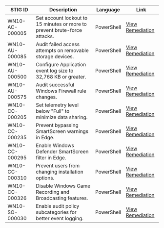 | STIG ID | Description | Language | Link |
|---------|-------------|----------|------|
| WN10-AC-000005 | Set account lockout to 15 minutes or more to prevent brute-force attacks. | PowerShell | [View Remediation](https://github.com/akintolahammed/STIG-Implementations-Remediations-PowerShell-Code/blob/main/WN10-AC-000005) |
| WN10-AU-000085 | Audit failed access attempts on removable storage devices. | PowerShell | [View Remediation](https://github.com/akintolahammed/STIG-Implementations-Remediations-PowerShell-Code/blob/main/WN10-AU-000085) |
| WN10-AU-000500 | Configure Application event log size to 32,768 KB or greater. | PowerShell | [View Remediation](https://github.com/akintolahammed/STIG-Implementations-Remediations-PowerShell-Code/blob/main/WN10-AU-000500) |
| WN10-AU-000575 | Audit successful Windows Firewall rule changes. | PowerShell | [View Remediation](https://github.com/akintolahammed/STIG-Implementations-Remediations-PowerShell-Code/blob/main/WN10-AU-000575) |
| WN10-CC-000205 | Set telemetry level below "Full" to minimize data sharing. | PowerShell | [View Remediation](https://github.com/akintolahammed/STIG-Implementations-Remediations-PowerShell-Code/blob/main/WN10-CC-000205) |
| WN10-CC-000235 | Prevent bypassing SmartScreen warnings in Edge. | PowerShell | [View Remediation](https://github.com/akintolahammed/STIG-Implementations-Remediations-PowerShell-Code/blob/main/WN10-CC-000235) |
| WN10-CC-000295 | Enable Windows Defender SmartScreen filter in Edge. | PowerShell | [View Remediation](https://github.com/akintolahammed/STIG-Implementations-Remediations-PowerShell-Code/blob/main/WN10-CC-000295) |
| WN10-CC-000310 | Prevent users from changing installation options. | PowerShell | [View Remediation](https://github.com/akintolahammed/STIG-Implementations-Remediations-PowerShell-Code/blob/main/WN10-CC-000310) |
| WN10-CC-000326 | Disable Windows Game Recording and Broadcasting features. | PowerShell | [View Remediation](https://github.com/akintolahammed/STIG-Implementations-Remediations-PowerShell-Code/blob/main/WN10-CC-000326) |
| WN10-SO-000030 | Enable audit policy subcategories for better event logging. | PowerShell | [View Remediation](https://github.com/akintolahammed/STIG-Implementations-Remediations-PowerShell-Code/blob/main/WN10-SO-000030) |
